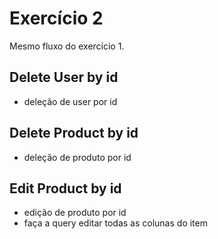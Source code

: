 # Exercício 2
Mesmo fluxo do exercício 1.

## Delete User by id
- deleção de user por id

## Delete Product by id
- deleção de produto por id

## Edit Product by id
- edição de produto por id
- faça a query editar todas as colunas do item
